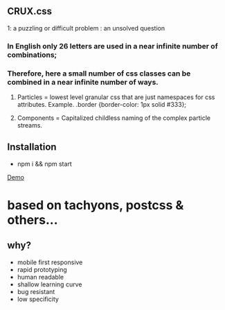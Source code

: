## CRUX.css

1: a puzzling or difficult problem : an unsolved question


### In English only 26 letters are used in a near infinite number of combinations;
### Therefore, here a small number of css classes can be combined in a near infinite number of ways.


1. Particles = lowest level granular css that are just namespaces for css attributes. Example. .border {border-color: 1px solid #333};

2. Components = Capitalized childless naming of the complex particle streams.


## Installation

* npm i && npm start


[Demo](https://shaggydude.github.io/CRUX.css/)

# based on tachyons, postcss & others...


## why?

* mobile first responsive
* rapid prototyping
* human readable
* shallow learning curve
* bug resistant
* low specificity
